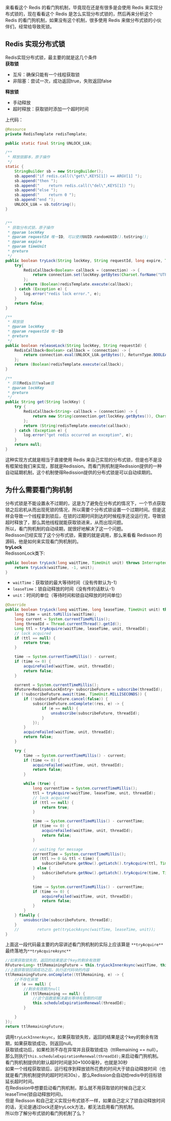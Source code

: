 来看看这个 Redis 的看门狗机制，毕竟现在还是有很多是会使用 Redis 来实现分布式锁的，现在看看这个 Redis 是怎么实现分布式锁的，然后再来分析这个 Redis 的看门狗机制，如果没有这个机制，很多使用 Redis 来做分布式锁的小伙伴们，经常给导致死锁。
<a name="aC0sO"></a>
## Redis 实现分布式锁
Redis实现分布式锁，最主要的就是这几个条件<br />**获取锁**

- 互斥：确保只能有一个线程获取锁
- 非阻塞：尝试一次，成功返回true，失败返回false

**释放锁**

- 手动释放
- 超时释放：获取锁时添加一个超时时间

上代码：
```java
@Resource
private RedisTemplate redisTemplate;

public static final String UNLOCK_LUA;

/**
 * 释放锁脚本，原子操作
 */
static {
    StringBuilder sb = new StringBuilder();
    sb.append("if redis.call(\"get\",KEYS[1]) == ARGV[1] ");
    sb.append("then ");
    sb.append("    return redis.call(\"del\",KEYS[1]) ");
    sb.append("else ");
    sb.append("    return 0 ");
    sb.append("end ");
    UNLOCK_LUA = sb.toString();
}


/**
 * 获取分布式锁，原子操作
 * @param lockKey
 * @param requestId 唯一ID, 可以使用UUID.randomUUID().toString();
 * @param expire
 * @param timeUnit
 * @return
 */
public boolean tryLock(String lockKey, String requestId, long expire, TimeUnit timeUnit) {
    try{
        RedisCallback<Boolean> callback = (connection) -> {
            return connection.set(lockKey.getBytes(Charset.forName("UTF-8")), requestId.getBytes(Charset.forName("UTF-8")), Expiration.seconds(timeUnit.toSeconds(expire)), RedisStringCommands.SetOption.SET_IF_ABSENT);
        };
        return (Boolean)redisTemplate.execute(callback);
    } catch (Exception e) {
        log.error("redis lock error.", e);
    }
    return false;
}

/**
 * 释放锁
 * @param lockKey
 * @param requestId 唯一ID
 * @return
 */
public boolean releaseLock(String lockKey, String requestId) {
    RedisCallback<Boolean> callback = (connection) -> {
        return connection.eval(UNLOCK_LUA.getBytes(), ReturnType.BOOLEAN ,1, lockKey.getBytes(Charset.forName("UTF-8")), requestId.getBytes(Charset.forName("UTF-8")));
    };
    return (Boolean)redisTemplate.execute(callback);
}

/**
 * 获取Redis锁的value值
 * @param lockKey
 * @return
 */
public String get(String lockKey) {
    try {
        RedisCallback<String> callback = (connection) -> {
            return new String(connection.get(lockKey.getBytes()), Charset.forName("UTF-8"));
        };
        return (String)redisTemplate.execute(callback);
    } catch (Exception e) {
        log.error("get redis occurred an exception", e);
    }
    return null;
}
```
这种实现方式就是相当于直接使用 Redis 来自己实现的分布式锁，但是也不是没有框架给我们来实现，那就是Redission。而看门狗机制是Redission提供的一种自动延期机制，这个机制使得Redission提供的分布式锁是可以自动续期的。
<a name="c5Od7"></a>
## 为什么需要看门狗机制
分布式锁是不能设置永不过期的，这是为了避免在分布式的情况下，一个节点获取锁之后宕机从而出现死锁的情况，所以需要个分布式锁设置一个过期时间。但是这样会导致一个线程拿到锁后，在锁的过期时间到达的时候程序还没运行完，导致锁超时释放了，那么其他线程就能获取锁进来，从而出现问题。<br />所以，看门狗机制的自动续期，就很好地解决了这一个问题。<br />Redisson已经实现了这个分布式锁，需要的就是调用，那么来看看 Redisson 的源码，他是如何来实现看门狗机制的。<br />**tryLock**<br />RedissonLock类下:
```java
public boolean tryLock(long waitTime, TimeUnit unit) throws InterruptedException {
    return tryLock(waitTime, -1, unit);
}
```

- `waitTime`：获取锁的最大等待时间（没有传默认为-1）
- `leaseTime`：锁自动释放的时间（没有传的话默认-1）
- `unit`：时间的单位（等待时间和锁自动释放的时间单位）
```java
@Override
public boolean tryLock(long waitTime, long leaseTime, TimeUnit unit) throws InterruptedException {
    long time = unit.toMillis(waitTime);
    long current = System.currentTimeMillis();
    long threadId = Thread.currentThread().getId();
    Long ttl = tryAcquire(waitTime, leaseTime, unit, threadId);
    // lock acquired
    if (ttl == null) {
        return true;
    }

    time -= System.currentTimeMillis() - current;
    if (time <= 0) {
        acquireFailed(waitTime, unit, threadId);
        return false;
    }

    current = System.currentTimeMillis();
    RFuture<RedissonLockEntry> subscribeFuture = subscribe(threadId);
    if (!subscribeFuture.await(time, TimeUnit.MILLISECONDS)) {
        if (!subscribeFuture.cancel(false)) {
            subscribeFuture.onComplete((res, e) -> {
                if (e == null) {
                    unsubscribe(subscribeFuture, threadId);
                }
            });
        }
        acquireFailed(waitTime, unit, threadId);
        return false;
    }

    try {
        time -= System.currentTimeMillis() - current;
        if (time <= 0) {
            acquireFailed(waitTime, unit, threadId);
            return false;
        }

        while (true) {
            long currentTime = System.currentTimeMillis();
            ttl = tryAcquire(waitTime, leaseTime, unit, threadId);
            // lock acquired
            if (ttl == null) {
                return true;
            }

            time -= System.currentTimeMillis() - currentTime;
            if (time <= 0) {
                acquireFailed(waitTime, unit, threadId);
                return false;
            }

            // waiting for message
            currentTime = System.currentTimeMillis();
            if (ttl >= 0 && ttl < time) {
                subscribeFuture.getNow().getLatch().tryAcquire(ttl, TimeUnit.MILLISECONDS);
            } else {
                subscribeFuture.getNow().getLatch().tryAcquire(time, TimeUnit.MILLISECONDS);
            }

            time -= System.currentTimeMillis() - currentTime;
            if (time <= 0) {
                acquireFailed(waitTime, unit, threadId);
                return false;
            }
        }
    } finally {
        unsubscribe(subscribeFuture, threadId);
    }
    //        return get(tryLockAsync(waitTime, leaseTime, unit));
}
```
上面这一段代码最主要的内容讲述看门狗机制的实际上应该算是 `**tryAcquire**`<br />最终落地为`**tryAcquireAsync**`
```java
//如果获取锁失败，返回的结果是这个key的剩余有效期
RFuture<Long> ttlRemainingFuture = this.tryLockInnerAsync(waitTime, this.commandExecutor.getConnectionManager().getCfg().getLockWatchdogTimeout(), TimeUnit.MILLISECONDS, threadId, RedisCommands.EVAL_LONG);
//上面获取锁回调成功之后，执行这代码块的内容
ttlRemainingFuture.onComplete((ttlRemaining, e) -> {
    //不存在异常
    if (e == null) {
        //剩余有效期为null
        if (ttlRemaining == null) {
            //这个函数是解决最长等待有效期的问题
            this.scheduleExpirationRenewal(threadId);
        }

    }
});
return ttlRemainingFuture;
```
调用`tryLockInnerAsync`，如果获取锁失败，返回的结果是这个key的剩余有效期，如果获取锁成功，则返回null。<br />获取锁成功后，如果检测不存在异常并且获取锁成功（ttlRemaining == null）。<br />那么则执行`this.scheduleExpirationRenewal(threadId);`来启动看门狗机制。<br />看门狗机制提供的默认超时时间是30*1000毫秒，也就是30秒<br />如果一个线程获取锁后，运行程序到释放锁所花费的时间大于锁自动释放时间（也就是看门狗机制提供的超时时间30s），那么Redission会自动给redis中的目标锁延长超时时间。<br />在Redission中想要启动看门狗机制，那么就不用获取锁的时候自己定义leaseTime(锁自动释放时间)。<br />但是 Redisson 和自己定义实现分布式锁不一样，如果自己定义了锁自动释放时间的话，无论是通过lock还是tryLock方法，都无法启用看门狗机制。<br />所以你了解分布式锁的看门狗机制了么？
